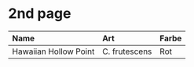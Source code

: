 # 2nd page

| Name | Art | Farbe |
| :--- | :--- | :--- |
| Hawaiian Hollow Point | C. frutescens | Rot |

